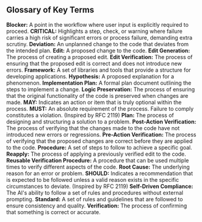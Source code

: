 ## Glossary of Key Terms

**Blocker:** A point in the workflow where user input is explicitly required to proceed.
**CRITICAL:** Highlights a step, check, or warning where failure carries a high risk of significant errors or process failure, demanding extra scrutiny.
**Deviation:** An unplanned change to the code that deviates from the intended plan.
**Edit:** A proposed change to the code.
**Edit Generation:** The process of creating a proposed edit.
**Edit Verification:** The process of ensuring that the proposed edit is correct and does not introduce new errors.
**Framework:** A set of libraries and tools that provide a structure for developing applications.
**Hypothesis:** A proposed explanation for a phenomenon.
**Implementation Plan:** A formal plan document outlining the steps to implement a change.
**Logic Preservation:** The process of ensuring that the original functionality of the code is preserved when changes are made.
**MAY:** Indicates an action or item that is truly optional within the process.
**MUST:** An absolute requirement of the process. Failure to comply constitutes a violation. (Inspired by RFC 2119)
**Plan:** The process of designing and structuring a solution to a problem.
**Post-Action Verification:** The process of verifying that the changes made to the code have not introduced new errors or regressions.
**Pre-Action Verification:** The process of verifying that the proposed changes are correct before they are applied to the code.
**Procedure:** A set of steps to follow to achieve a specific goal.
**Reapply:** The process of applying a previously verified edit to the code.
**Reusable Verification Procedure:** A procedure that can be used multiple times to verify different aspects of the code.
**Root Cause:** The underlying reason for an error or problem.
**SHOULD:** Indicates a recommendation that is expected to be followed unless a valid reason exists in the specific circumstances to deviate. (Inspired by RFC 2119)
**Self-Driven Compliance:** The AI's ability to follow a set of rules and procedures without external prompting.
**Standard:** A set of rules and guidelines that are followed to ensure consistency and quality.
**Verification:** The process of confirming that something is correct or accurate.
